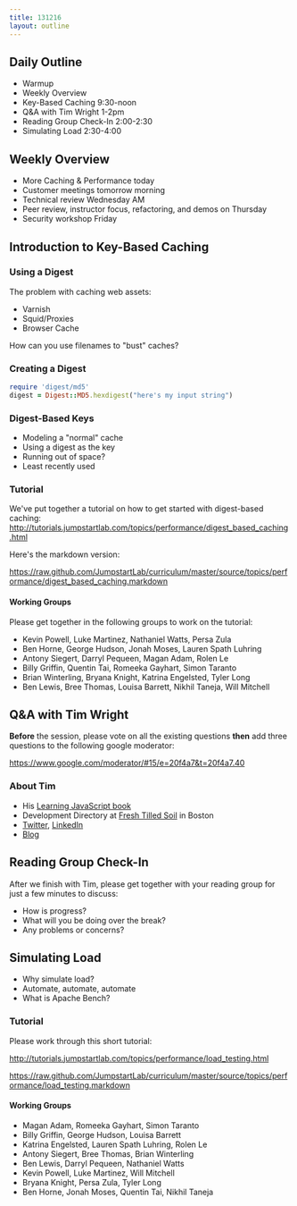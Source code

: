 ```yaml
---
title: 131216
layout: outline
---
```


## Daily Outline

* Warmup
* Weekly Overview
* Key-Based Caching 9:30-noon
* Q&A with Tim Wright 1-2pm
* Reading Group Check-In 2:00-2:30
* Simulating Load 2:30-4:00

## Weekly Overview

* More Caching & Performance today
* Customer meetings tomorrow morning
* Technical review Wednesday AM
* Peer review, instructor focus, refactoring, and demos on Thursday
* Security workshop Friday

## Introduction to Key-Based Caching

### Using a Digest

The problem with caching web assets:

* Varnish
* Squid/Proxies
* Browser Cache

How can you use filenames to "bust" caches?

### Creating a Digest

```ruby
require 'digest/md5'
digest = Digest::MD5.hexdigest("here's my input string")
```

### Digest-Based Keys

* Modeling a "normal" cache
* Using a digest as the key
* Running out of space?
* Least recently used

### Tutorial

We've put together a tutorial on how to get started with digest-based caching: http://tutorials.jumpstartlab.com/topics/performance/digest_based_caching.html

Here's the markdown version:

https://raw.github.com/JumpstartLab/curriculum/master/source/topics/performance/digest_based_caching.markdown

#### Working Groups

Please get together in the following groups to work on the tutorial:

* Kevin Powell, Luke Martinez, Nathaniel Watts, Persa Zula
* Ben Horne, George Hudson, Jonah Moses, Lauren Spath Luhring
* Antony Siegert, Darryl Pequeen, Magan Adam, Rolen Le
* Billy Griffin, Quentin Tai, Romeeka Gayhart, Simon Taranto
* Brian Winterling, Bryana Knight, Katrina Engelsted, Tyler Long
* Ben Lewis, Bree Thomas, Louisa Barrett, Nikhil Taneja, Will Mitchell

## Q&A with Tim Wright

**Before** the session, please vote on all the existing questions **then** add three questions to the following google moderator:

https://www.google.com/moderator/#15/e=20f4a7&t=20f4a7.40

### About Tim

* His [Learning JavaScript book](http://www.amazon.com/Learning-JavaScript-Hands-On-Fundamentals-Modern/dp/0321832744)
* Development Directory at [Fresh Tilled Soil](http://www.freshtilledsoil.com/) in Boston
* [Twitter](https://twitter.com/csskarma), [LinkedIn](http://www.linkedin.com/in/timwright12)
* [Blog](http://www.csskarma.com/blog/)

## Reading Group Check-In

After we finish with Tim, please get together with your reading group for just a few minutes to discuss:

* How is progress?
* What will you be doing over the break?
* Any problems or concerns?

## Simulating Load

* Why simulate load?
* Automate, automate, automate
* What is Apache Bench?

### Tutorial

Please work through this short tutorial:

http://tutorials.jumpstartlab.com/topics/performance/load_testing.html

https://raw.github.com/JumpstartLab/curriculum/master/source/topics/performance/load_testing.markdown

#### Working Groups

* Magan Adam, Romeeka Gayhart, Simon Taranto
* Billy Griffin, George Hudson, Louisa Barrett
* Katrina Engelsted, Lauren Spath Luhring, Rolen Le
* Antony Siegert, Bree Thomas, Brian Winterling
* Ben Lewis, Darryl Pequeen, Nathaniel Watts
* Kevin Powell, Luke Martinez, Will Mitchell
* Bryana Knight, Persa Zula, Tyler Long
* Ben Horne, Jonah Moses, Quentin Tai, Nikhil Taneja